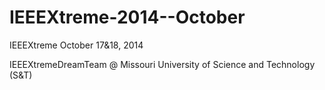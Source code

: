 IEEEXtreme-2014--October
========================

IEEEXtreme October 17&amp;18, 2014

IEEEXtremeDreamTeam @ Missouri University of Science and Technology (S&T)
